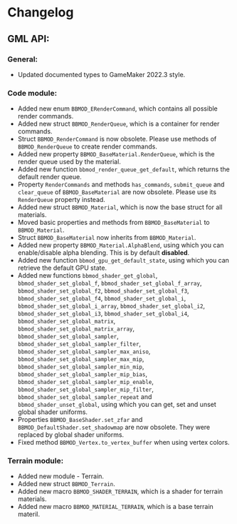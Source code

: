 # Changelog

## GML API:
### General:
* Updated documented types to GameMaker 2022.3 style.

### Code module:
* Added new enum `BBMOD_ERenderCommand`, which contains all possible render commands.
* Added new struct `BBMOD_RenderQueue`, which is a container for render commands.
* Struct `BBMOD_RenderCommand` is now obsolete. Please use methods of `BBMOD_RenderQueue` to create render commands.
* Added new property `BBMOD_BaseMaterial.RenderQueue`, which is the render queue used by the material.
* Added new function `bbmod_render_queue_get_default`, which returns the default render queue.
* Property `RenderCommands` and methods `has_commands`, `submit_queue` and `clear_queue` of `BBMOD_BaseMaterial` are now obsolete. Please use its `RenderQueue` property instead.
* Added new struct `BBMOD_Material`, which is now the base struct for all materials.
* Moved basic properties and methods from `BBMOD_BaseMaterial` to `BBMOD_Material`.
* Struct `BBMOD_BaseMaterial` now inherits from `BBMOD_Material`.
* Added new property `BBMOD_Material.AlphaBlend`, using which you can enable/disable alpha blending. This is by default **disabled**.
* Added new function `bbmod_gpu_get_default_state`, using which you can retrieve the default GPU state.
* Added new functions `bbmod_shader_get_global`, `bbmod_shader_set_global_f`, `bbmod_shader_set_global_f_array`, `bbmod_shader_set_global_f2`, `bbmod_shader_set_global_f3`, `bbmod_shader_set_global_f4`, `bbmod_shader_set_global_i`, `bbmod_shader_set_global_i_array`, `bbmod_shader_set_global_i2`, `bbmod_shader_set_global_i3`, `bbmod_shader_set_global_i4`, `bbmod_shader_set_global_matrix`, `bbmod_shader_set_global_matrix_array`, `bbmod_shader_set_global_sampler`, `bbmod_shader_set_global_sampler_filter`, `bbmod_shader_set_global_sampler_max_aniso`, `bbmod_shader_set_global_sampler_max_mip`, `bbmod_shader_set_global_sampler_min_mip`, `bbmod_shader_set_global_sampler_mip_bias`, `bbmod_shader_set_global_sampler_mip_enable`, `bbmod_shader_set_global_sampler_mip_filter`, `bbmod_shader_set_global_sampler_repeat` and `bbmod_shader_unset_global`, using which you can get, set and unset global shader uniforms.
* Properties `BBMOD_BaseShader.set_zfar` and `BBMOD_DefaultShader.set_shadowmap` are now obsolete. They were replaced by global shader uniforms.
* Fixed method `BBMOD_Vertex.to_vertex_buffer` when using vertex colors.

### Terrain module:
* Added new module - Terrain.
* Added new struct `BBMOD_Terrain`.
* Added new macro `BBMOD_SHADER_TERRAIN`, which is a shader for terrain materials.
* Added new macro `BBMOD_MATERIAL_TERRAIN`, which is a base terrain materil.
